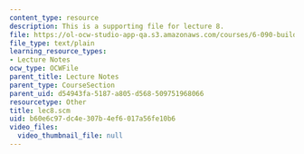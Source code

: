 ```yaml
---
content_type: resource
description: This is a supporting file for lecture 8.
file: https://ol-ocw-studio-app-qa.s3.amazonaws.com/courses/6-090-building-programming-experience-a-lead-in-to-6-001-january-iap-2005/b60e6c97dc4e307b4ef6017a56fe10b6_lec8.scm
file_type: text/plain
learning_resource_types:
- Lecture Notes
ocw_type: OCWFile
parent_title: Lecture Notes
parent_type: CourseSection
parent_uid: d54943fa-5187-a805-d568-509751968066
resourcetype: Other
title: lec8.scm
uid: b60e6c97-dc4e-307b-4ef6-017a56fe10b6
video_files:
  video_thumbnail_file: null
---
```

